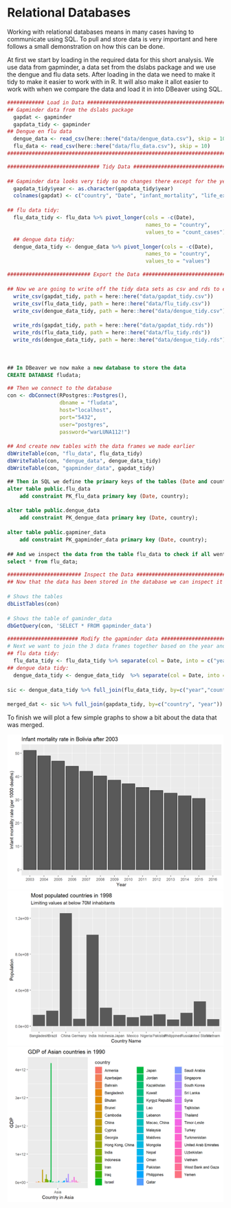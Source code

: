 # Relational Databases



Working with relational databases means in many cases having to communicate using SQL. To pull and store data is very important and here follows a small demonstration on how this can be done.  


At first we start by loading in the required data for this short analysis. We use data from gapminder, a data set from the dslabs package and we use the dengue and flu data sets. 
After loading in the data we need to make it tidy to make it easier to work with in R. It will also make it allot easier to work with when we compare the data and load it in into DBeaver using SQL. 


```r
############ Load in Data ##############################################
## Gapminder data from the dslabs package
  gapdat <- gapminder
  gapdata_tidy <- gapminder
## Dengue en flu data 
  dengue_data <- read_csv(here::here("data/dengue_data.csv"), skip = 10)
  flu_data <- read_csv(here::here("data/flu_data.csv"), skip = 10)
########################################################################
```



```r
############################## Tidy Data ################################

## Gapminder data looks very tidy so no changes there except for the year column, that needs to become Date
  gapdata_tidy$year <- as.character(gapdata_tidy$year)
  colnames(gapdat) <- c("country", "Date", "infant_mortality", "life_expectancy", "fertility", "population", "gdp", "continent", "region")

## flu data tidy:
  flu_data_tidy <- flu_data %>% pivot_longer(cols = -c(Date),
                                             names_to = "country",
                                             values_to = "count_cases") 
  ## dengue data tidy:
  dengue_data_tidy <- dengue_data %>% pivot_longer(cols = -c(Date),
                                             names_to = "country",
                                             values_to = "values") 
```


```r
########################### Export the Data ############################

## Now we are going to write off the tidy data sets as csv and rds to export them later into the database
  write_csv(gapdat_tidy, path = here::here("data/gapdat_tidy.csv"))
  write_csv(flu_data_tidy, path = here::here("data/flu_tidy.csv"))
  write_csv(dengue_data_tidy, path = here::here("data/dengue_tidy.csv"))
  
  write_rds(gapdat_tidy, path = here::here("data/gapdat_tidy.rds"))
  write_rds(flu_data_tidy, path = here::here("data/flu_tidy.rds"))
  write_rds(dengue_data_tidy, path = here::here("data/dengue_tidy.rds"))

  
```


```sql
## In DBeaver we now make a new database to store the data
CREATE DATABASE fludata;

```


```r
## Then we connect to the database
con <- dbConnect(RPostgres::Postgres(), 
                 dbname = "fludata", 
                 host="localhost", 
                 port="5432", 
                 user="postgres", 
                 password="warLUNA112!") 

## And create new tables with the data frames we made earlier
dbWriteTable(con, "flu_data", flu_data_tidy)
dbWriteTable(con, "dengue_data", dengue_data_tidy)
dbWriteTable(con, "gapminder_data", gapdat_tidy)

```


```sql
## Then in SQL we define the primary keys of the tables (Date and country)
alter table public.flu_data 
	add constraint PK_flu_data primary key (Date, country);
	
alter table public.dengue_data 
	add constraint PK_dengue_data primary key (Date, country);

alter table public.gapminer_data 
	add constraint PK_gapminder_data primary key (Date, country);

## And we inspect the data from the table flu_data to check if all went well
select * from flu_data;

```


```r
######################## Inspect the Data ######################################
## Now that the data has been stored in the database we can inspect it in R using the connection made

# Shows the tables
dbListTables(con)

# Shows the table of gaminder_data
dbGetQuery(con, 'SELECT * FROM gapminder_data')
```


```r
####################### Modify the gapminder data ##############################
# Next we want to join the 3 data frames together based on the year and country columns
## flu data tidy:
  flu_data_tidy <- flu_data_tidy %>% separate(col = Date, into = c("year", "Month", "Day"), sep = "-")
## dengue data tidy:
  dengue_data_tidy <- dengue_data_tidy  %>% separate(col = Date, into = c("year", "Month", "Day"), sep ="-")
    
sic <- dengue_data_tidy %>% full_join(flu_data_tidy, by=c("year","country", "Day", "Month"))

merged_dat <- sic %>% full_join(gapdata_tidy, by=c("country", "year"))
```

To finish we will plot a few simple graphs to show a bit about the data that was merged.


<img src="07-sql_databases_files/figure-html/unnamed-chunk-10-1.png" width="672" /><img src="07-sql_databases_files/figure-html/unnamed-chunk-10-2.png" width="672" /><img src="07-sql_databases_files/figure-html/unnamed-chunk-10-3.png" width="672" />
